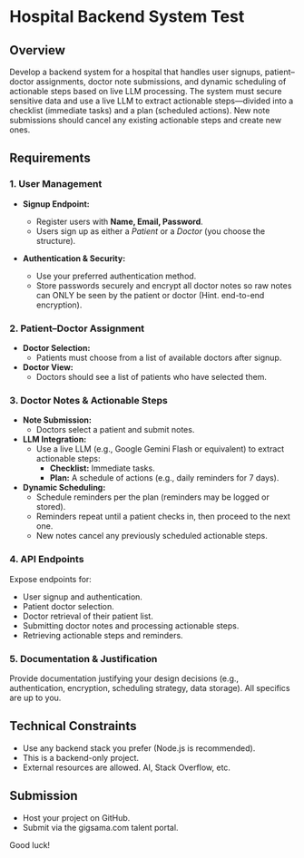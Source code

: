 # Hospital Backend System Test

## Overview
Develop a backend system for a hospital that handles user signups, patient–doctor assignments, doctor note submissions, and dynamic scheduling of actionable steps based on live LLM processing. The system must secure sensitive data and use a live LLM to extract actionable steps—divided into a checklist (immediate tasks) and a plan (scheduled actions). New note submissions should cancel any existing actionable steps and create new ones.

## Requirements

### 1. User Management
- **Signup Endpoint:**  
  - Register users with **Name, Email, Password**.
  - Users sign up as either a *Patient* or a *Doctor* (you choose the structure).

- **Authentication & Security:**  
  - Use your preferred authentication method.
  - Store passwords securely and encrypt all doctor notes so raw notes can ONLY be seen by the patient or doctor (Hint. end-to-end encryption).

### 2. Patient–Doctor Assignment
- **Doctor Selection:**  
  - Patients must choose from a list of available doctors after signup.
- **Doctor View:**  
  - Doctors should see a list of patients who have selected them.

### 3. Doctor Notes & Actionable Steps
- **Note Submission:**  
  - Doctors select a patient and submit notes.
- **LLM Integration:**  
  - Use a live LLM (e.g., Google Gemini Flash or equivalent) to extract actionable steps:
    - **Checklist:** Immediate tasks.
    - **Plan:** A schedule of actions (e.g., daily reminders for 7 days).
- **Dynamic Scheduling:**  
  - Schedule reminders per the plan (reminders may be logged or stored).
  - Reminders repeat until a patient checks in, then proceed to the next one.
  - New notes cancel any previously scheduled actionable steps.

### 4. API Endpoints
Expose endpoints for:
- User signup and authentication.
- Patient doctor selection.
- Doctor retrieval of their patient list.
- Submitting doctor notes and processing actionable steps.
- Retrieving actionable steps and reminders.

### 5. Documentation & Justification
Provide documentation justifying your design decisions (e.g., authentication, encryption, scheduling strategy, data storage). All specifics are up to you.

## Technical Constraints
- Use any backend stack you prefer (Node.js is recommended).
- This is a backend-only project.
- External resources are allowed. AI, Stack Overflow, etc.

## Submission
- Host your project on GitHub.
- Submit via the gigsama.com talent portal.

Good luck!
